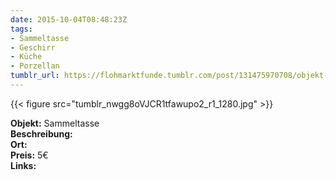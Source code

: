 ```yaml
---
date: 2015-10-04T08:48:23Z
tags:
- Sammeltasse
- Geschirr
- Küche
- Porzellan
tumblr_url: https://flohmarktfunde.tumblr.com/post/131475970708/objekt-sammeltasse-beschreibung-lorem-ipsum-ort
---
```

 {{< figure src="tumblr_nwgg8oVJCR1tfawupo2_r1_1280.jpg" >}}  

**Objekt:** Sammeltasse  
**Beschreibung:**   
**Ort:**   
**Preis:** 5€  
**Links:** 

